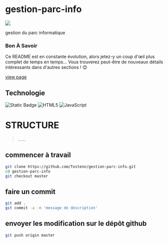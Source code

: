 # gestion-parc-info

[![](https://visitcount.itsvg.in/api?id=info&label=Views%20&icon=0&pretty=true)](https://visitcount.itsvg.in)

gestion du parc informatique

### <b style="text-transform:capitalize;"> bon  à savoir</b>
Ce README est en constante évolution, alors jetez-y un coup d'œil plus complet de temps en temps... Vous trouverez peut-être de nouveaux détails intéressants dans d'autres sections ! 😊

[view page](https://tostenn.github.io/gestion-parc-info/)

## <b style="text-transform:capitalize;">technologie</b>
![Static Badge](https://img.shields.io/badge/css-3)
<img src="https://img.shields.io/badge/HTML5-E34F26.svg?style=flat-square&logo=HTML5&logoColor=white" alt="HTML5"/>
<img src="https://img.shields.io/badge/JavaScript-F7DF1E.svg?style=flat-square&logo=JavaScript&logoColor=black" alt="JavaScript"/>

# <b style="text-transform:uppercase;">structure</b>
> ......
## commencer à travail

```bash
git clone https://github.com/Tostenn/gestion-parc-info.git
cd gestion-parc-info
git checkout master
```

## faire un commit
```bash
git add .
git commit -a -m 'message de description'
```

## envoyer les modification sur le dépôt github
```bash
git push origin master
```
